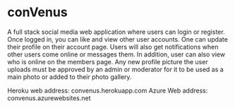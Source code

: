 # conVenus
A full stack social media web application where users can login or register.
Once logged in, you can like and view other user accounts. One can update 
their profile on their account page. Users will also get notifications when 
other users come online or messages them. In addition, user can also view 
who is online on the members page. Any new profile picture the user uploads
must be approved by an admin or moderator for it to be used as a main photo
or added to their photo gallery.

Heroku web address: convenus.herokuapp.com
Azure Web address: convenus.azurewebsites.net
